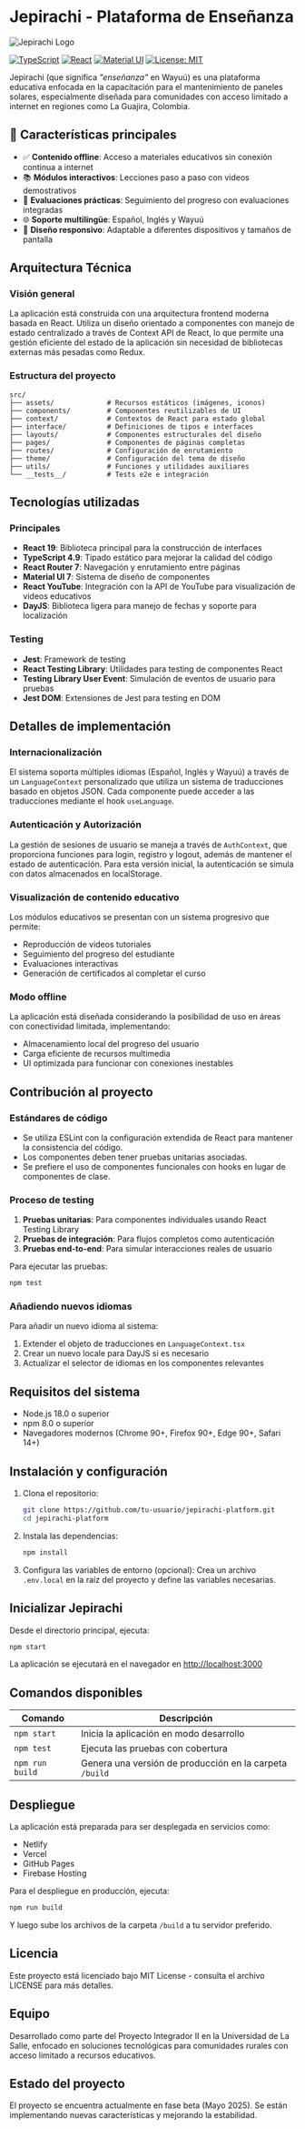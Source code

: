 # Jepirachi - Plataforma de Enseñanza

![Jepirachi Logo](./src/assets/logo.png)

[![TypeScript](https://img.shields.io/badge/TypeScript-4.9-blue.svg)](https://www.typescriptlang.org/)
[![React](https://img.shields.io/badge/React-19.0-blue.svg)](https://reactjs.org/)
[![Material UI](https://img.shields.io/badge/Material_UI-7.0-purple.svg)](https://mui.com/)
[![License: MIT](https://img.shields.io/badge/License-MIT-yellow.svg)](https://opensource.org/licenses/MIT)

Jepirachi (que significa *"enseñanza"* en Wayuú) es una plataforma educativa enfocada en la capacitación para el mantenimiento de paneles solares, especialmente diseñada para comunidades con acceso limitado a internet en regiones como La Guajira, Colombia.

## 🚀 Características principales

- ✅ **Contenido offline**: Acceso a materiales educativos sin conexión continua a internet
- 📚 **Módulos interactivos**: Lecciones paso a paso con videos demostrativos
- 🧪 **Evaluaciones prácticas**: Seguimiento del progreso con evaluaciones integradas
- 🌐 **Soporte multilingüe**: Español, Inglés y Wayuú
- 📱 **Diseño responsivo**: Adaptable a diferentes dispositivos y tamaños de pantalla

## Arquitectura Técnica

### Visión general

La aplicación está construida con una arquitectura frontend moderna basada en React. Utiliza un diseño orientado a componentes con manejo de estado centralizado a través de Context API de React, lo que permite una gestión eficiente del estado de la aplicación sin necesidad de bibliotecas externas más pesadas como Redux.

### Estructura del proyecto

```
src/
├── assets/             # Recursos estáticos (imágenes, iconos)
├── components/         # Componentes reutilizables de UI
├── context/            # Contextos de React para estado global
├── interface/          # Definiciones de tipos e interfaces
├── layouts/            # Componentes estructurales del diseño
├── pages/              # Componentes de páginas completas
├── routes/             # Configuración de enrutamiento
├── theme/              # Configuración del tema de diseño
├── utils/              # Funciones y utilidades auxiliares
└── __tests__/          # Tests e2e e integración
```

## Tecnologías utilizadas

### Principales

- **React 19**: Biblioteca principal para la construcción de interfaces
- **TypeScript 4.9**: Tipado estático para mejorar la calidad del código
- **React Router 7**: Navegación y enrutamiento entre páginas
- **Material UI 7**: Sistema de diseño de componentes
- **React YouTube**: Integración con la API de YouTube para visualización de videos educativos
- **DayJS**: Biblioteca ligera para manejo de fechas y soporte para localización

### Testing

- **Jest**: Framework de testing
- **React Testing Library**: Utilidades para testing de componentes React
- **Testing Library User Event**: Simulación de eventos de usuario para pruebas
- **Jest DOM**: Extensiones de Jest para testing en DOM

## Detalles de implementación

### Internacionalización

El sistema soporta múltiples idiomas (Español, Inglés y Wayuú) a través de un `LanguageContext` personalizado que utiliza un sistema de traducciones basado en objetos JSON. Cada componente puede acceder a las traducciones mediante el hook `useLanguage`.

### Autenticación y Autorización

La gestión de sesiones de usuario se maneja a través de `AuthContext`, que proporciona funciones para login, registro y logout, además de mantener el estado de autenticación. Para esta versión inicial, la autenticación se simula con datos almacenados en localStorage.

### Visualización de contenido educativo

Los módulos educativos se presentan con un sistema progresivo que permite:
- Reproducción de videos tutoriales
- Seguimiento del progreso del estudiante
- Evaluaciones interactivas
- Generación de certificados al completar el curso

### Modo offline

La aplicación está diseñada considerando la posibilidad de uso en áreas con conectividad limitada, implementando:
- Almacenamiento local del progreso del usuario
- Carga eficiente de recursos multimedia
- UI optimizada para funcionar con conexiones inestables


## Contribución al proyecto

### Estándares de código

- Se utiliza ESLint con la configuración extendida de React para mantener la consistencia del código.
- Los componentes deben tener pruebas unitarias asociadas.
- Se prefiere el uso de componentes funcionales con hooks en lugar de componentes de clase.

### Proceso de testing

1. **Pruebas unitarias**: Para componentes individuales usando React Testing Library
2. **Pruebas de integración**: Para flujos completos como autenticación
3. **Pruebas end-to-end**: Para simular interacciones reales de usuario

Para ejecutar las pruebas:
```bash
npm test
```

### Añadiendo nuevos idiomas

Para añadir un nuevo idioma al sistema:

1. Extender el objeto de traducciones en `LanguageContext.tsx`
2. Crear un nuevo locale para DayJS si es necesario
3. Actualizar el selector de idiomas en los componentes relevantes

## Requisitos del sistema

- Node.js 18.0 o superior
- npm 8.0 o superior
- Navegadores modernos (Chrome 90+, Firefox 90+, Edge 90+, Safari 14+)

## Instalación y configuración

1. Clona el repositorio:
   ```bash
   git clone https://github.com/tu-usuario/jepirachi-platform.git
   cd jepirachi-platform
   ```

2. Instala las dependencias:
   ```bash
   npm install
   ```

3. Configura las variables de entorno (opcional):
   Crea un archivo `.env.local` en la raíz del proyecto y define las variables necesarias.

## Inicializar Jepirachi

Desde el directorio principal, ejecuta:
```bash
npm start
```

La aplicación se ejecutará en el navegador en [http://localhost:3000](http://localhost:3000)

## Comandos disponibles

| Comando | Descripción |
|---------|-------------|
| `npm start` | Inicia la aplicación en modo desarrollo |
| `npm test` | Ejecuta las pruebas con cobertura |
| `npm run build` | Genera una versión de producción en la carpeta `/build` |

## Despliegue

La aplicación está preparada para ser desplegada en servicios como:

- Netlify
- Vercel
- GitHub Pages
- Firebase Hosting

Para el despliegue en producción, ejecuta:
```bash
npm run build
```

Y luego sube los archivos de la carpeta `/build` a tu servidor preferido.

## Licencia

Este proyecto está licenciado bajo MIT License - consulta el archivo LICENSE para más detalles.

## Equipo

Desarrollado como parte del Proyecto Integrador II en la Universidad de La Salle, enfocado en soluciones tecnológicas para comunidades rurales con acceso limitado a recursos educativos.

## Estado del proyecto

El proyecto se encuentra actualmente en fase beta (Mayo 2025). Se están implementando nuevas características y mejorando la estabilidad.